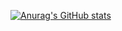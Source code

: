 [![Anurag's GitHub stats](https://github-readme-stats.vercel.app/api?username=midknightsurfer)](https://github.com/anuraghazra/github-readme-stats)
